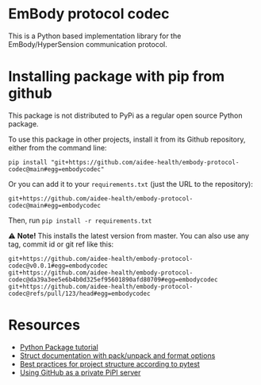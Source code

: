 # EmBody protocol codec

This is a Python based implementation library for the EmBody/HyperSension communication protocol.

# Installing package with pip from github

This package is not distributed to PyPi as a regular open source Python package.

To use this package in other projects, install it from its Github repository, either from the command line:

```
pip install "git+https://github.com/aidee-health/embody-protocol-codec@main#egg=embodycodec"
```

Or you can add it to your `requirements.txt` (just the URL to the repository):

```
git+https://github.com/aidee-health/embody-protocol-codec@main#egg=embodycodec
```

Then, run `pip install -r requirements.txt`

:warning: **Note!** This installs the latest version from master. You can also use any tag, commit id or git ref like
this:

```
git+https://github.com/aidee-health/embody-protocol-codec@v0.0.1#egg=embodycodec
git+https://github.com/aidee-health/embody-protocol-codec@da39a3ee5e6b4b0d325ef95601890afd80709#egg=embodycodec
git+https://github.com/aidee-health/embody-protocol-codec@refs/pull/123/head#egg=embodycodec
```

# Resources

- [Python Package tutorial](https://packaging.python.org/en/latest/tutorials/packaging-projects/)
- [Struct documentation with pack/unpack and format options](https://docs.python.org/3/library/struct.html)
- [Best practices for project structure according to pytest](https://docs.pytest.org/en/latest/explanation/goodpractices.html)
- [Using GitHub as a private PiPI server](https://medium.com/network-letters/using-github-as-a-private-python-package-index-server-798a6e1cfdef)
